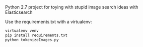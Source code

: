 
Python 2.7 project for toying with stupid image search ideas with Elasticsearch

Use the requirements.txt with a virtualenv:

```bash
virtualenv venv
pip install requirements.txt
python tokenizeImages.py
```
